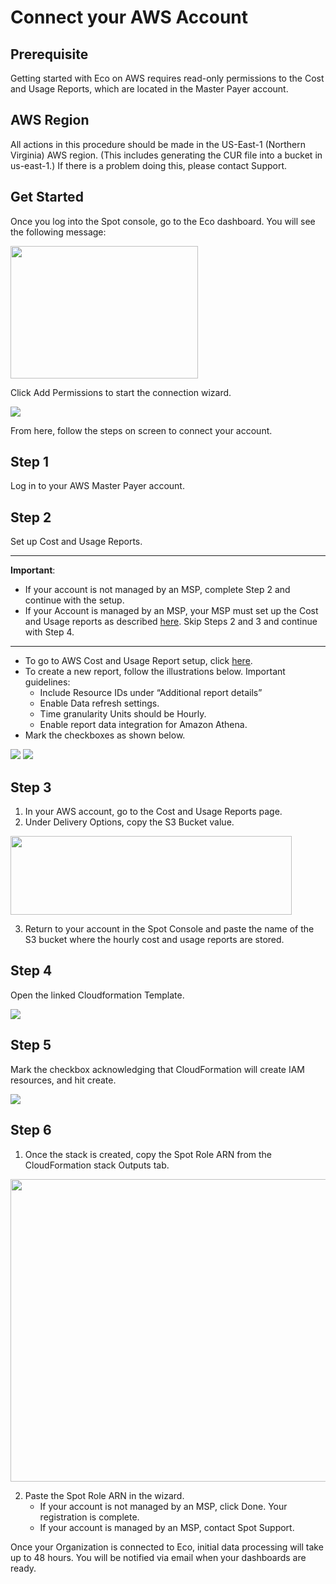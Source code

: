 # Connect your AWS Account

## Prerequisite

Getting started with Eco on AWS requires read-only permissions to the Cost and Usage Reports, which are located in the Master Payer account.

## AWS Region

All actions in this procedure should be made in the US-East-1 (Northern Virginia) AWS region. (This includes generating the CUR file into a bucket in us-east-1.) If there is a problem doing this, please contact Support.

## Get Started

Once you log into the Spot console, go to the Eco dashboard. You will see the following message:

<img src="/eco/_media/gettingstarted-aws-connect-01.png" width="300" height="212" />

Click Add Permissions to start the connection wizard.

<img src="/eco/_media/gettingstarted-aws-connect-02.png" />

From here, follow the steps on screen to connect your account.

## Step 1

Log in to your AWS Master Payer account.

## Step 2

Set up Cost and Usage Reports.

---

**Important**:

- If your account is not managed by an MSP, complete Step 2 and continue with the setup.
- If your Account is managed by an MSP, your MSP must set up the Cost and Usage reports as described [here](eco/getting-started/connect-account-customer-working-with-msp.md). Skip Steps 2 and 3 and continue with Step 4.

---

- To go to AWS Cost and Usage Report setup, click [here](https://console.aws.amazon.com/billing/home?#/reports).
- To create a new report, follow the illustrations below. Important guidelines:
  - Include Resource IDs under “Additional report details”
  - Enable Data refresh settings.
  - Time granularity Units should be Hourly.
  - Enable report data integration for Amazon Athena.
- Mark the checkboxes as shown below.

<img src="/eco/_media/gettingstarted-aws-connect-03.png" />

<img src="/eco/_media/gettingstarted-aws-connect-04.png" />

## Step 3

1. In your AWS account, go to the Cost and Usage Reports page.
2. Under Delivery Options, copy the S3 Bucket value.

<img src="/eco/_media/gettingstarted-aws-connect-05.png" width="450" height="126" />

3. Return to your account in the Spot Console and paste the name of the S3 bucket where the hourly cost and usage reports are stored.

## Step 4

Open the linked Cloudformation Template.

<img src="/eco/_media/gettingstarted-aws-connect-06.png" />

## Step 5

Mark the checkbox acknowledging that CloudFormation will create IAM resources, and hit create.

<img src="/eco/_media/gettingstarted-aws-connect-07.png" />

## Step 6

1. Once the stack is created, copy the Spot Role ARN from the CloudFormation stack Outputs tab.

<img src="/eco/_media/gettingstarted-aws-connect-08.png" width="546" height="484" />

2. Paste the Spot Role ARN in the wizard.
   - If your account is not managed by an MSP, click Done. Your registration is complete.
   - If your account is managed by an MSP, contact Spot Support.

Once your Organization is connected to Eco, initial data processing will take up to 48 hours. You will be notified via email when your dashboards are ready.
